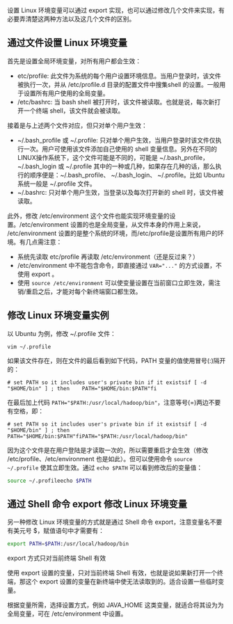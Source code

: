 设置 Linux 环境变量可以通过 export 实现，也可以通过修改几个文件来实现，有必要弄清楚这两种方法以及这几个文件的区别。

## 通过文件设置 Linux 环境变量

首先是设置全局环境变量，对所有用户都会生效：

- etc/profile: 此文件为系统的每个用户设置环境信息。当用户登录时，该文件被执行一次，并从 /etc/profile.d 目录的配置文件中搜集shell 的设置。一般用于设置所有用户使用的全局变量。
- /etc/bashrc: 当 bash shell 被打开时，该文件被读取。也就是说，每次新打开一个终端 shell，该文件就会被读取。

接着是与上述两个文件对应，但只对单个用户生效：

- ~/.bash_profile 或 ~/.profile: 只对单个用户生效，当用户登录时该文件仅执行一次。用户可使用该文件添加自己使用的 shell 变量信息。另外在不同的LINUX操作系统下，这个文件可能是不同的，可能是 ~/.bash_profile， ~/.bash_login 或 ~/.profile 其中的一种或几种，如果存在几种的话，那么执行的顺序便是：~/.bash_profile、 ~/.bash_login、 ~/.profile。比如 Ubuntu 系统一般是 ~/.profile 文件。
- ~/.bashrc: 只对单个用户生效，当登录以及每次打开新的 shell 时，该文件被读取。

此外，修改 /etc/environment 这个文件也能实现环境变量的设置。/etc/environment 设置的也是全局变量，从文件本身的作用上来说， /etc/environment 设置的是整个系统的环境，而/etc/profile是设置所有用户的环境。有几点需注意：

- 系统先读取 etc/profile 再读取 /etc/environment（还是反过来？）
- /etc/environment 中不能包含命令，即直接通过 `VAR="..."` 的方式设置，不使用 export 。
- 使用 `source /etc/environment` 可以使变量设置在当前窗口立即生效，需注销/重启之后，才能对每个新终端窗口都生效。

## 修改 Linux 环境变量实例

以 Ubuntu 为例，修改 ~/.profile 文件：

```
vim ~/.profile
```

如果该文件存在，则在文件的最后看到如下代码，PATH 变量的值使用冒号(:)隔开的：

```shell
# set PATH so it includes user's private bin if it existsif [ -d "$HOME/bin" ] ; then    PATH="$HOME/bin:$PATH"fi
```

在最后加上代码 `PATH="$PATH:/usr/local/hadoop/bin"`，注意等号(=)两边不要有空格，即：

```shell
# set PATH so it includes user's private bin if it existsif [ -d "$HOME/bin" ] ; then    PATH="$HOME/bin:$PATH"fiPATH="$PATH:/usr/local/hadoop/bin"
```

因为这个文件是在用户登陆是才读取一次的，所以需要重启才会生效（修改 /etc/profile、/etc/environment 也是如此）。但可以使用命令 `source ~/.profile` 使其立即生效。通过 `echo $PATH` 可以看到修改后的变量值：

```bash
source ~/.profileecho $PATH
```

## 通过 Shell 命令 export 修改 Linux 环境变量

另一种修改 Linux 环境变量的方式就是通过 Shell 命令 export，注意变量名不要有美元号 $，赋值语句中才需要有：

```bash
export PATH=$PATH:/usr/local/hadoop/bin
```

export 方式只对当前终端 Shell 有效

使用 export 设置的变量，只对当前终端 Shell 有效，也就是说如果新打开一个终端，那这个 export 设置的变量在新终端中使无法读取到的。适合设置一些临时变量。

根据变量所需，选择设置方式，例如 JAVA_HOME 这类变量，就适合将其设为为全局变量，可在 /etc/environment 中设置。